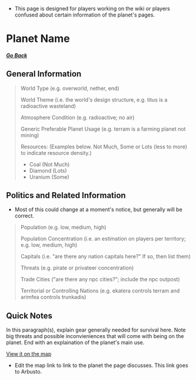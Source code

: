 * This page is designed for players working on the wiki or players confused about certain information of the planet's pages.

# Planet Name

##### [Go Back](/wiki/space#planets)

## General Information

> World Type (e.g. overworld, nether, end)
>
> World Theme (i.e. the world's design structure, e.g. titus is a radioactive wasteland)
>
> Atmosphere Condition (e.g. radioactive; no air)
>
> Generic Preferable Planet Usage (e.g. terram is a farming planet not mining)
>
> Resources: (Examples below. Not Much, Some or Lots (less to more) to indicate resource density.)
> - Coal (Not Much)
> - Diamond (Lots)
> - Uranium (Some)

## Politics and Related Information

* Most of this could change at a moment's notice, but generally will be correct.

> Population (e.g. low, medium, high)
>
> Population Concentration (i.e. an estimation on players per territory; e.g. low, medium, high)
>
> Capitals (i.e. "are there any nation capitals here?" If so, then list them)
>
> Threats (e.g. pirate or privateer concentration)
>
> Trade Cities ("are there any npc cities?"; include the npc outpost)
>
> Territorial or Controlling Nations (e.g. ekatera controls terram and arimfea controls trunkadis)

## Quick Notes

In this paragraph(s), explain gear generally needed for survival here. Note big threats and possible inconvieniences that will come with being on the planet. End with an explaination of the planet's main use.

[View it on the map](https://dynmap.starlegacy.net/?worldname=Arbusto)
* Edit the map link to link to the planet the page discusses. This link goes to Arbusto.
